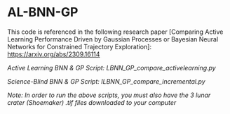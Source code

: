 # AL-BNN-GP
This code is referenced in the following research paper [Comparing Active Learning Performance Driven by Gaussian Processes or Bayesian Neural Networks for Constrained Trajectory Exploration]: https://arxiv.org/abs/2309.16114

*Active Learning BNN & GP Script: LBNN_GP_compare_activelearning.py*

*Science-Blind BNN & GP Script: ILBNN_GP_compare_incremental.py*

*Note: In order to run the above scripts, you must also have the 3 lunar crater (Shoemaker) .tif files downloaded to your computer* 
